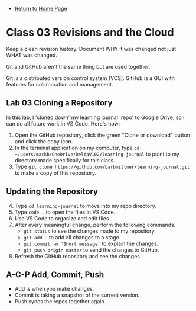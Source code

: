 - [Return to Home Page](/README.md)

# Class 03 Revisions and the Cloud
Keep a clean revision history. Document WHY it was changed not just WHAT was changed.

Git and GitHub aren't the same thing but are used together.

Git is a distributed version control system (VCS). GitHub is a GUI with features for collaboration and management.

## Lab 03 Cloning a Repository
In this lab, I 'cloned down' my learning journal 'repo' to Google Drive, so I can do all future work in VS Code. Here's how:

1. Open the GitHub repository, click the green "Clone or download" button and click the copy icon.
2. In the terminal application on my computer, type `cd ~/users/markb/OneDrive/DeltaV102/learning-journal` to point to my directory made specifically for this class.
3. Type `git clone https://github.com/barbmiltner/learning-journal.git` to make a copy of this repository.

## Updating the Repository
4. Type `cd learning-journal` to move into my repo directory.
5. Type `code .` to open the files in VS Code.
6. Use VS Code to organize and edit files. 
7. After every meaningful change, perform the following commands.
   - `git status` to see the changes made to my repository.
   - `git add .` to add all changes to a stage.
   - `git commit -m 'Short message'` to explain the changes.
   - `git push origin master` to send the changes to GitHub.
8. Refresh the GitHub repository and see the changes.

## A-C-P Add, Commit, Push
* Add is when you make changes.
* Commit is taking a snapshot of the current version.
* Push syncs the repos together again.
